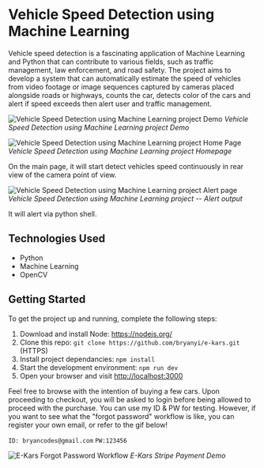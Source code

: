 # **Vehicle Speed Detection using Machine Learning**

Vehicle speed detection is a fascinating application of Machine Learning and Python that can contribute to various fields, such as traffic management, law enforcement, and road safety. The project aims to develop a system that can automatically estimate the speed of vehicles from video footage or image sequences captured by cameras placed alongside roads or highways, counts the car, detects color of the cars and alert if speed exceeds then alert user and traffic management.

![Vehicle Speed Detection using Machine Learning project Demo](images/ekars_gif_1.gif)
_Vehicle Speed Detection using Machine Learning project Demo_

![Vehicle Speed Detection using Machine Learning project Home Page](images/ekars_homepage.gif)
_Vehicle Speed Detection using Machine Learning project Homepage_

On the main page, it will start detect vehicles speed continuously in rear view of the camera point of view.

![Vehicle Speed Detection using Machine Learning project Alert page](images/ekars_productsPage.gif)
_Vehicle Speed Detection using Machine Learning project -- Alert output_

It will alert via python shell.

## Technologies Used

* Python
* Machine Learning
* OpenCV

## Getting Started

To get the project up and running, complete the following steps:

1. Download and install Node: <https://nodejs.org/>
2. Clone this repo: `git clone https://github.com/bryanyi/e-kars.git` (HTTPS)
3. Install project dependancies: `npm install`
4. Start the development environment: `npm run dev`
5. Open your browser and visit <http://localhost:3000>

Feel free to browse with the intention of buying a few cars. Upon proceeding to checkout, you will be asked to login before being allowed to proceed with the purchase.
You can use my ID & PW for testing. However, if you want to see what the "forgot password" workflow is like, you can register your own email, or refer to the gif below!

`ID: bryancodes@gmail.com`
`PW:123456`

![E-Kars Forgot Password Workflow](images/ekars_forgotpassword.gif)
_E-Kars Stripe Payment Demo_
